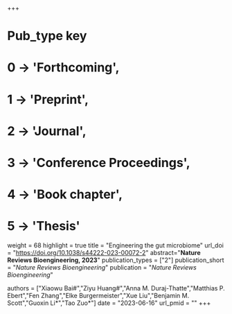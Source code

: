 +++
# Pub_type key
# 0 -> 'Forthcoming',
# 1 -> 'Preprint',
# 2 -> 'Journal',
# 3 -> 'Conference Proceedings',
# 4 -> 'Book chapter',
# 5 -> 'Thesis'

weight = 68
highlight = true
title = "Engineering the gut microbiome"
url_doi = "https://doi.org/10.1038/s44222-023-00072-2"
abstract="**Nature Reviews Bioengineering, 2023**"
publication_types = ["2"]
publication_short = "*Nature Reviews Bioengineering*"
publication = "*Nature Reviews Bioengineering*"

authors = ["Xiaowu Bai#","Ziyu Huang#","Anna M. Duraj-Thatte","Matthias P. Ebert","Fen Zhang","Elke Burgermeister","Xue Liu","Benjamin M. Scott","Guoxin Li*","Tao Zuo*"]
date = "2023-06-16"
url_pmid = ""
+++
